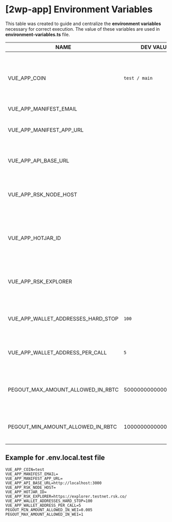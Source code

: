 # [2wp-app] Environment Variables
This table was created to guide and centralize the **environment variables** necessary for correct execution.
The value of these variables are used in **environment-variables.ts** file.

|NAME                                        |DEV VALUE    |DETAILS                                                                                                     |
|--------------------------------------------|-------------|------------------------------------------------------------------------------------------------------------|
|VUE_APP_COIN                                |`test / main`|The network that will be used for the bitcoin library. Accepted values are `test` or `main`                                                          |
|VUE_APP_MANIFEST_EMAIL                      |             |                                                                                                            |
|VUE_APP_MANIFEST_APP_URL                    |             |Trezor connect Manifest is described [here](https://github.com/trezor/connect/blob/develop/docs/index.md)   |
|VUE_APP_API_BASE_URL                        |             |URL of the API (2wp-api) which is the BackEnd                                                               |
|VUE_APP_RSK_NODE_HOST                       |             |RSK node URL to verify RSK data (e.g. POWpeg address| 
|VUE_APP_HOTJAR_ID                           |             |A Hotjar ID is uniquely generated identification, and is described [here](https://help.hotjar.com/hc/en-us/articles/360033640653-Identify-API-Reference)|
|VUE_APP_RSK_EXPLORER                        |             |RSK EXPLORER URL used to verify the transaction status                                                      |
|VUE_APP_WALLET_ADDRESSES_HARD_STOP          | `100`       |Maximum number of addresses derived from wallet                             |
|VUE_APP_WALLET_ADDRESS_PER_CALL             | `5`         |Number of addresses obtained per derivation call                                                                       |
|PEGOUT_MAX_AMOUNT_ALLOWED_IN_RBTC    | 5000000000000000 | 0,005 Minimum allowed value for a PEGOUT transaction
|PEGOUT_MIN_AMOUNT_ALLOWED_IN_RBTC   | 1000000000000000000 | 1 Maximum allowed value for a PEGOUT transaction

## Example for .env.local.test file

```dotenv
VUE_APP_COIN=test
VUE_APP_MANIFEST_EMAIL=
VUE_APP_MANIFEST_APP_URL=
VUE_APP_API_BASE_URL=http://localhost:3000
VUE_APP_RSK_NODE_HOST=
VUE_APP_HOTJAR_ID=
VUE_APP_RSK_EXPLORER=https://explorer.testnet.rsk.co/
VUE_APP_WALLET_ADDRESSES_HARD_STOP=100
VUE_APP_WALLET_ADDRESS_PER_CALL=5
PEGOUT_MIN_AMOUNT_ALLOWED_IN_WEI=0.005
PEGOUT_MAX_AMOUNT_ALLOWED_IN_WEI=1
```
